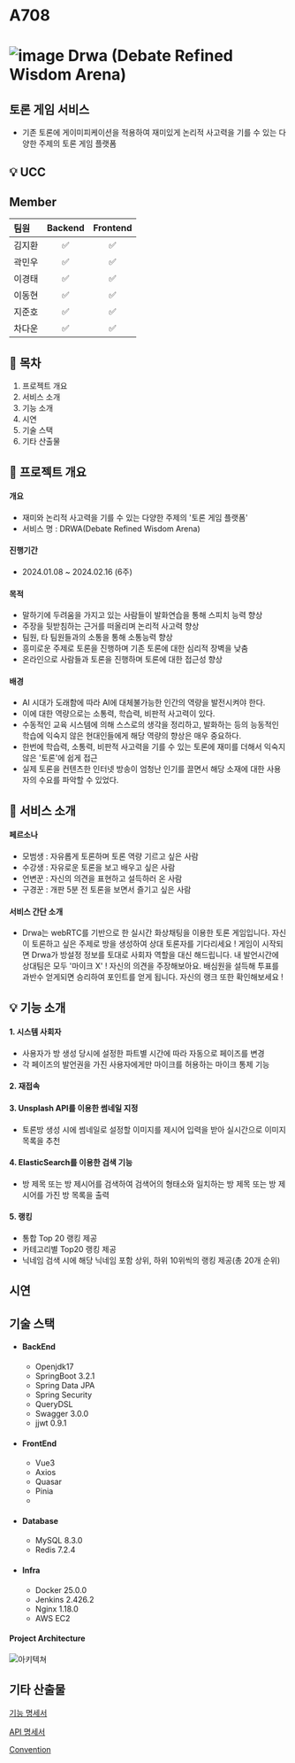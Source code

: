 # A708 

# ![image](https://github.com/lkt9899/PS/assets/80976609/faa0e2ad-340c-47e9-8fcb-bc755430efec) Drwa (Debate Refined Wisdom Arena)

## 토론 게임 서비스

- 기존 토론에 게이미피케이션을 적용하여 재미있게 논리적 사고력을 기를 수 있는 다양한 주제의 토론 게임 플랫폼

## 💡 UCC

## Member

| 팀원   |      Backend       |      Frontend      |
| :----- | :----------------: | :----------------: |
| 김지환 | :white_check_mark: | :white_check_mark: |
| 곽민우 | :white_check_mark: | :white_check_mark: |
| 이경태 | :white_check_mark: | :white_check_mark: |
| 이동현 | :white_check_mark: | :white_check_mark: |
| 지준호 | :white_check_mark: | :white_check_mark: |
| 차다운 | :white_check_mark: | :white_check_mark: | 

## 🚩 목차
1. 프로젝트 개요
2. 서비스 소개
3. 기능 소개
4. 시연
5. 기술 스택
6. 기타 산출물


## 📑 프로젝트 개요
#### 개요
 - 재미와 논리적 사고력을 기를 수 있는 다양한 주제의 '토론 게임 플랫폼'
 - 서비스 명 : DRWA(Debate Refined Wisdom Arena)

#### 진행기간 
 - 2024.01.08 ~ 2024.02.16 (6주)

#### 목적
 - 말하기에 두려움을 가지고 있는 사람들이 발화연습을 통해 스피치 능력 향상
 - 주장을 뒷받침하는 근거를 떠올리며 논리적 사고력 향상
 - 팀원, 타 팀원들과의 소통을 통해 소통능력 향상
 - 흥미로운 주제로 토론을 진행하며 기존 토론에 대한 심리적 장벽을 낮춤
 - 온라인으로 사람들과 토론을 진행하며 토론에 대한 접근성 향상

####  배경
 - AI 시대가 도래함에 따라 AI에 대체불가능한 인간의 역량을 발전시켜야 한다.
 - 이에 대한 역량으로는 소통력, 학습력, 비판적 사고력이 있다.
 - 수동적인 교육 시스템에 의해 스스로의 생각을 정리하고, 발화하는 등의 능동적인 학습에 익숙지 않은 현대인들에게 해당 역량의 향상은 매우 중요하다.
 - 한번에 학습력, 소통력, 비판적 사고력을 기를 수 있는 토론에 재미를 더해서 익숙지 않은 '토론'에 쉽게 접근
 - 실제 토론을 컨텐츠한 인터넷 방송이 엄청난 인기를 끌면서 해당 소재에 대한 사용자의 수요를 파악할 수 있었다.


## 🧮 서비스 소개
#### 페르소나
 - 모범생 : 자유롭게 토론하며 토론 역량 기르고 싶은 사람
 - 수강생 : 자유로운 토론을 보고 배우고 싶은 사람
 - 언변꾼 : 자신의 의견을 표현하고 설득하러 온 사람
 - 구경꾼 : 개판 5분 전 토론을 보면서 즐기고 싶은 사람

#### 서비스 간단 소개
 - Drwa는 webRTC를 기반으로 한 실시간 화상채팅을 이용한 토론 게임입니다. 자신이 토론하고 싶은 주제로 방을 생성하여 상대 토론자를 기다리세요 ! 게임이 시작되면 Drwa가 방설정 정보를 토대로 사회자 역할을 대신 해드립니다. 내 발언시간에 상대팀은 모두 '마이크 X' ! 자신의 의견을 주장해보아요. 배심원을 설득해 투표를 과반수 얻게되면 승리하여 포인트를 얻게 됩니다. 자신의 랭크 또한 확인해보세요 !


## 💡 기능 소개
####  1. 시스템 사회자
- 사용자가 방 생성 당시에 설정한 파트별 시간에 따라 자동으로 페이즈를 변경
- 각 페이즈의 발언권을 가진 사용자에게만 마이크를 허용하는 마이크 통제 기능

####  2. 재접속

####  3. Unsplash API를 이용한 썸네일 지정
- 토론방 생성 시에 썸네일로 설정할 이미지를 제시어 입력을 받아 실시간으로 이미지 목록을 추천

####  4. ElasticSearch를 이용한 검색 기능
- 방 제목 또는 방 제시어를 검색하여 검색어의 형태소와 일치하는 방 제목 또는 방 제시어를 가진 방 목록을 출력

####  5. 랭킹
- 통합 Top 20 랭킹 제공
- 카테고리별 Top20 랭킹 제공
- 닉네임 검색 시에 해당 닉네임 포함 상위, 하위 10위씩의 랭킹 제공(총 20개 순위)


## 시연


## 기술 스택

- ####  BackEnd
  - Openjdk17
  - SpringBoot 3.2.1
  - Spring Data JPA
  - Spring Security
  - QueryDSL
  - Swagger 3.0.0
  - jjwt 0.9.1

- ####  FrontEnd
  - Vue3
  - Axios
  - Quasar
  - Pinia
  -  

- ####  Database
  - MySQL 8.3.0
  - Redis 7.2.4

- ####  Infra
  - Docker 25.0.0
  - Jenkins 2.426.2
  - Nginx 1.18.0
  - AWS EC2

####  Project Architecture

![아키텍쳐](./documents/architecture/아키텍쳐.png)


## 기타 산출물

[기능 명세서](https://discovered-lemongrass-789.notion.site/2c04cab8ab864f1caf205112e58a76b2?v=c197501aa796455fabc3eb0a913ff680)

[API 명세서](https://discovered-lemongrass-789.notion.site/6085e93cfd0441028830c2de640f3f00?v=6d2c1d313382493a87cb396067ce9bdf&pvs=4)

[Convention](./documents/convention/convention.md)

